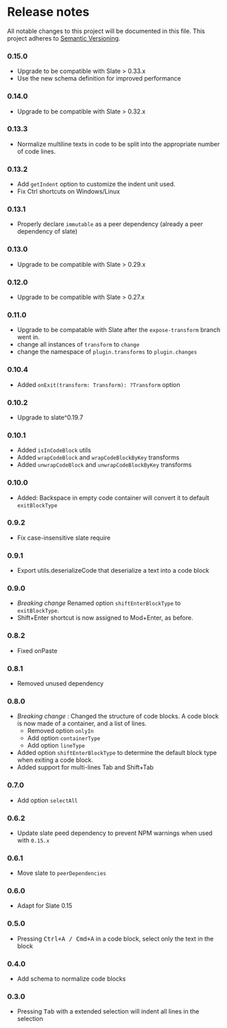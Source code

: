 # Release notes
All notable changes to this project will be documented in this file.
This project adheres to [Semantic Versioning](http://semver.org/).

### 0.15.0

- Upgrade to be compatible with Slate > 0.33.x
- Use the new schema definition for improved performance

### 0.14.0

- Upgrade to be compatible with Slate > 0.32.x

### 0.13.3

- Normalize multiline texts in code to be split into the appropriate number of code lines.

### 0.13.2

- Add `getIndent` option to customize the indent unit used.
- Fix Ctrl shortcuts on Windows/Linux

### 0.13.1

- Properly declare `immutable` as a peer dependency (already a peer dependency of slate)

### 0.13.0

- Upgrade to be compatible with Slate > 0.29.x

### 0.12.0

- Upgrade to be compatible with Slate > 0.27.x

### 0.11.0

- Upgrade to be compatable with Slate after the `expose-transform` branch went in.
- change all instances of `transform` to `change`
- change the namespace of `plugin.transforms` to `plugin.changes`

### 0.10.4

- Added `onExit(transform: Transform): ?Transform` option

### 0.10.2

- Upgrade to slate^0.19.7

### 0.10.1

- Added `isInCodeBlock` utils
- Added `wrapCodeBlock` and `wrapCodeBlockByKey` transforms
- Added `unwrapCodeBlock` and `unwrapCodeBlockByKey` transforms

### 0.10.0

- Added: Backspace in empty code container will convert it to default `exitBlockType`

### 0.9.2

- Fix case-insensitive slate require

### 0.9.1

- Export utils.deserializeCode that deserialize a text into a code block

### 0.9.0

- *Breaking change* Renamed option `shiftEnterBlockType` to `exitBlockType`.
- Shift+Enter shortcut is now assigned to Mod+Enter, as before.

### 0.8.2

- Fixed onPaste

### 0.8.1

- Removed unused dependency

### 0.8.0

- *Breaking change* : Changed the structure of code blocks. A code block is now made of a container, and a list of lines.
  - Removed option `onlyIn`
  - Add option `containerType`
  - Add option `lineType`
- Added option `shiftEnterBlockType` to determine the default block type when exiting a code block.
- Added support for multi-lines Tab and Shift+Tab

### 0.7.0

- Add option `selectAll`

### 0.6.2

- Update slate peed dependency to prevent NPM warnings when used with `0.15.x`

### 0.6.1

- Move slate to `peerDependencies`

### 0.6.0

- Adapt for Slate 0.15

### 0.5.0

- Pressing <kbd>Ctrl+A / Cmd+A</kbd> in a code block, select only the text in the block

### 0.4.0

- Add schema to normalize code blocks

### 0.3.0

- Pressing <kbd>Tab</kbd> with a extended selection will indent all lines in the selection
